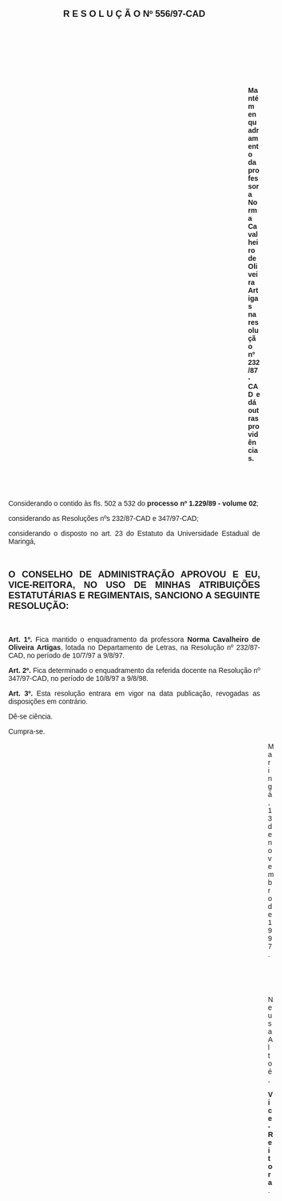<BODY>

<B><FONT FACE="Arial" SIZE=4><P ALIGN="CENTER">R E S O L U &Ccedil; &Atilde; O   Nº 556/97-CAD</P>
</B></FONT><FONT FACE="Arial">
<P>&nbsp;</P>
<P>&nbsp;</P>
<P>&nbsp;</P>
<P>&nbsp;</P><DIR>
<DIR>
<DIR>
<DIR>
<DIR>
<DIR>
<DIR>
<DIR>
<DIR>
<DIR>
<DIR>
<DIR>

<B><P ALIGN="JUSTIFY">Mant&eacute;m enquadramento da professora Norma Cavalheiro de Oliveira Artigas na resolu&ccedil;&atilde;o nº 232/87-CAD e d&aacute; outras provid&ecirc;ncias.</P>
</B><P ALIGN="JUSTIFY"></P>
<P>&nbsp;</P>
<P>&nbsp;</P></DIR>
</DIR>
</DIR>
</DIR>
</DIR>
</DIR>
</DIR>
</DIR>
</DIR>
</DIR>
</DIR>
</DIR>

<P ALIGN="JUSTIFY">&#9;Considerando o contido &agrave;s fls. 502 a 532 do<B> processo nº 1.229/89 - volume 02</B>;</P>
<P ALIGN="JUSTIFY">&#9;considerando as Resolu&ccedil;&otilde;es nºs 232/87-CAD e 347/97-CAD;</P>
<P ALIGN="JUSTIFY">&#9;considerando o disposto no art. 23 do Estatuto da Universidade Estadual de Maring&aacute;,</P>
<P ALIGN="JUSTIFY"></P>
<P ALIGN="JUSTIFY">&nbsp;</P>
</FONT><B><FONT FACE="Arial" SIZE=4><P ALIGN="JUSTIFY">O CONSELHO DE ADMINISTRA&Ccedil;&Atilde;O APROVOU E EU, VICE-REITORA, NO USO DE MINHAS ATRIBUI&Ccedil;&Otilde;ES ESTATUT&Aacute;RIAS E REGIMENTAIS, SANCIONO A SEGUINTE RESOLU&Ccedil;&Atilde;O:</P>
</B></FONT><FONT FACE="Arial"><P ALIGN="JUSTIFY"></P>
<P ALIGN="JUSTIFY">&nbsp;</P>
<P ALIGN="JUSTIFY">&#9;<B>Art. 1º. </B>Fica mantido o enquadramento da professora <B>Norma Cavalheiro de Oliveira Artigas</B>, lotada no Departamento de Letras, na Resolu&ccedil;&atilde;o nº 232/87-CAD, no per&iacute;odo de 10/7/97 a 9/8/97.</P>
<P ALIGN="JUSTIFY">&#9;<B>Art. 2º.</B> Fica determinado o enquadramento da referida docente na Resolu&ccedil;&atilde;o nº 347/97-CAD, no per&iacute;odo de 10/8/97 a 9/8/98.</P>
<P ALIGN="JUSTIFY">&#9;<B>Art. 3º.</B> Esta resolu&ccedil;&atilde;o entrara em vigor na data publica&ccedil;&atilde;o, revogadas as disposi&ccedil;&otilde;es em contr&aacute;rio.</P>
<P>&#9;D&ecirc;-se ci&ecirc;ncia.</P>
<P>&#9;Cumpra-se.</P>
<DIR>
<DIR>
<DIR>
<DIR>
<DIR>
<DIR>
<DIR>
<DIR>
<DIR>
<DIR>
<DIR>
<DIR>
<DIR>

<P>Maring&aacute;, 13 de novembro de 1997.</P>

<P>&nbsp;</P>
<P>&nbsp;</P>
<P>Neusa Alto&eacute;,</P>
<B><P>Vice-Reitora</B>.</P></DIR>
</DIR>
</DIR>
</DIR>
</DIR>
</DIR>
</DIR>
</DIR>
</DIR>
</DIR>
</DIR>
</DIR>
</DIR>
</FONT></BODY>
